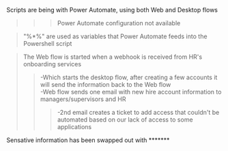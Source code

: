 Scripts are being with Power Automate, using both Web and Desktop flows <br />
>>> Power Automate configuration not available <br />

  >"%*%" are used as variables that Power Automate feeds into the Powershell script <br />

  >The Web flow is started when a webhook is received from HR's onboarding services <br />
>> -Which starts the desktop flow, after creating a few accounts it will send the information back to the Web flow <br />
>> -Web flow sends one email with new hire account information to managers/supervisors and HR <br />
>>>  -2nd email creates a ticket to add access that couldn't be automated based on our lack of access to some applications <br />

Sensative information has been swapped out with *******
